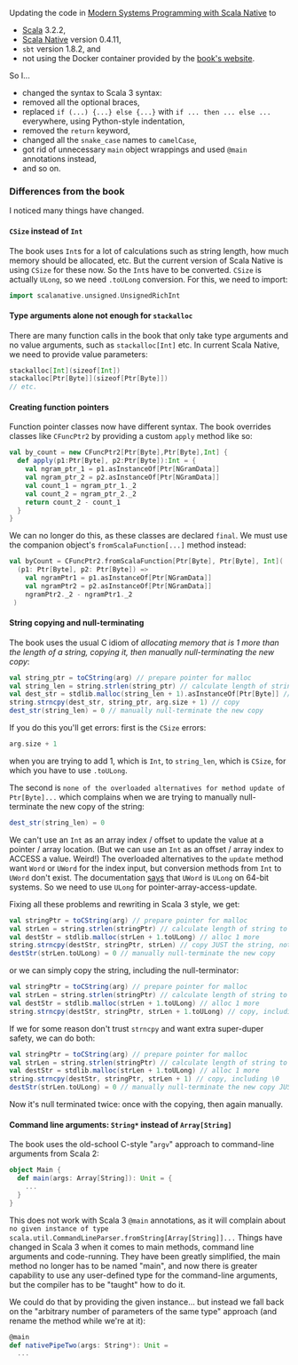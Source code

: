 Updating the code in [Modern Systems Programming with Scala Native](https://pragprog.com/titles/rwscala/modern-systems-programming-with-scala-native/) to
- [Scala](https://www.scala-lang.org/) 3.2.2,
- [Scala Native](https://scala-native.org/en/stable/) version 0.4.11,
- `sbt` version 1.8.2, and
- not using the Docker container provided by the [book's website](https://media.pragprog.com/titles/rwscala/code/rwscala-code.zip).

So I...

- changed the syntax to Scala 3 syntax:
- removed all the optional braces,
- replaced `if (...) {...} else {...}` with `if ... then ... else ...` everywhere, using Python-style indentation,
- removed the `return` keyword,
- changed all the `snake_case` names to `camelCase`,
- got rid of unnecessary `main` object wrappings and used `@main` annotations instead,
- and so on.

### Differences from the book

I noticed many things have changed.

#### `CSize` instead of `Int`

The book uses `Int`s for a lot of calculations such as string length, how much memory should be allocated, etc. But the current version of Scala Native is using `CSize` for these now. So the `Int`s have to be converted. `CSize` is actually `ULong`, so we need `.toULong` conversion. For this, we need to import:

```scala
import scalanative.unsigned.UnsignedRichInt
```

#### Type arguments alone not enough for `stackalloc`

There are many function calls in the book that only take type arguments and no value arguments, such as `stackalloc[Int]` etc. In current Scala Native, we need to provide value parameters:

```scala
stackalloc[Int](sizeof[Int])
stackalloc[Ptr[Byte]](sizeof[Ptr[Byte]])
// etc.
```

#### Creating function pointers

Function pointer classes now have different syntax. The book overrides classes like `CFuncPtr2` by providing a custom `apply` method like so:

```scala
val by_count = new CFuncPtr2[Ptr[Byte],Ptr[Byte],Int] {
  def apply(p1:Ptr[Byte], p2:Ptr[Byte]):Int = {
    val ngram_ptr_1 = p1.asInstanceOf[Ptr[NGramData]]
    val ngram_ptr_2 = p2.asInstanceOf[Ptr[NGramData]]
    val count_1 = ngram_ptr_1._2
    val count_2 = ngram_ptr_2._2
    return count_2 - count_1
  }
}
```

We can no longer do this, as these classes are declared `final`. We must use the companion object's `fromScalaFunction[...]` method instead:

```scala
val byCount = CFuncPtr2.fromScalaFunction[Ptr[Byte], Ptr[Byte], Int](
  (p1: Ptr[Byte], p2: Ptr[Byte]) =>
    val ngramPtr1 = p1.asInstanceOf[Ptr[NGramData]]
    val ngramPtr2 = p2.asInstanceOf[Ptr[NGramData]]
    ngramPtr2._2 - ngramPtr1._2
 )
```

#### String copying and null-terminating

The book uses the usual C idiom of *allocating memory that is 1 more than the length of a string, copying it, then manually null-terminating the new copy*:

```scala
val string_ptr = toCString(arg) // prepare pointer for malloc
val string_len = string.strlen(string_ptr) // calculate length of string to be copied
val dest_str = stdlib.malloc(string_len + 1).asInstanceOf[Ptr[Byte]] // alloc 1 more
string.strncpy(dest_str, string_ptr, arg.size + 1) // copy
dest_str(string_len) = 0 // manually null-terminate the new copy
```

If you do this you'll get errors: first is the `CSize` errors:
```scala
arg.size + 1
```
when you are trying to add 1, which is `Int`, to `string_len`, which is `CSize`, for which you have to use `.toULong`.

The second is `none of the overloaded alternatives for method update of Ptr[Byte]...` which complains when we are trying to manually null-terminate the new copy of the string:
```scala
dest_str(string_len) = 0
```
We can't use an `Int` as an array index / offset to update the value at a pointer / array location. (But we can use an `Int` as an offset / array index to ACCESS a value. Weird!) The overloaded alternatives to the `update` method want `Word` or `UWord` for the index input, but conversion methods from `Int` to `UWord` don't exist. The documentation [says](https://javadoc.io/doc/org.scala-native/nativelib_native0.4_3/latest/scala/scalanative/unsafe.html#UWord-0) that `UWord` is `ULong` on 64-bit systems. So we need to use `ULong` for pointer-array-access-update.

Fixing all these problems and rewriting in Scala 3 style, we get:
```scala
val stringPtr = toCString(arg) // prepare pointer for malloc
val strLen = string.strlen(stringPtr) // calculate length of string to be copied
val destStr = stdlib.malloc(strLen + 1.toULong) // alloc 1 more
string.strncpy(destStr, stringPtr, strLen) // copy JUST the string, not \0
destStr(strLen.toULong) = 0 // manually null-terminate the new copy
```
or we can simply copy the string, including the null-terminator:
```scala
val stringPtr = toCString(arg) // prepare pointer for malloc
val strLen = string.strlen(stringPtr) // calculate length of string to be copied
val destStr = stdlib.malloc(strLen + 1.toULong) // alloc 1 more
string.strncpy(destStr, stringPtr, strLen + 1.toULong) // copy, including \0
```
If we for some reason don't trust `strncpy` and want extra super-duper safety, we can do both:
```scala
val stringPtr = toCString(arg) // prepare pointer for malloc
val strLen = string.strlen(stringPtr) // calculate length of string to be copied
val destStr = stdlib.malloc(strLen + 1.toULong) // alloc 1 more
string.strncpy(destStr, stringPtr, strLen + 1) // copy, including \0
destStr(strLen.toULong) = 0 // manually null-terminate the new copy JUST IN CASE
```
Now it's null terminated twice: once with the copying, then again manually.

#### Command line arguments: `String*` instead of `Array[String]`

The book uses the old-school C-style "`argv`" approach to command-line arguments from Scala 2:

```scala
object Main {
  def main(args: Array[String]): Unit = {
    ...
  }
}
```

This does not work with Scala 3 `@main` annotations, as it will complain about `no given instance of type scala.util.CommandLineParser.fromString[Array[String]]...` Things have changed in Scala 3 when it comes to main methods, command line arguments and code-running. They have been greatly simplified, the main method no longer has to be named "main", and now there is greater capability to use any user-defined type for the command-line arguments, but the compiler has to be "taught" how to do it.

We could do that by providing the given instance... but instead we fall back on the "arbitrary number of parameters of the same type" approach (and rename the method while we're at it):

```scala
@main
def nativePipeTwo(args: String*): Unit =
  ...
```


